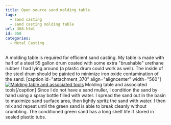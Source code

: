 ```yaml
---
title: Open source sand molding table.
tags:
  - sand casting
  - sand casting molding table
url: 368.html
id: 368
categories:
  - Metal Casting
---
```


A molding table is required for efficient sand casting. My table is made with half of a steel 55 gallon drum coated with some extra "brushable" urethane rubber I had lying around (a plastic drum could work as well). The inside of the steel drum should be painted to minimize iron oxide contamination of the sand. \[caption id="attachment_370" align="aligncenter" width="560"\][![Molding table and associated tools](http://outlyingoutlier.files.wordpress.com/2014/03/molding-table.jpg?w=560)](http://outlyingoutlier.files.wordpress.com/2014/03/molding-table.jpg) Molding table and associated tools\[/caption\] Since I do not have a sand muller, I condition the sand by hand using a spray bottle filled with water. I spread the sand out in the basin to maximize sand surface area, then lightly spritz the sand with water. I then mix and repeat until the green sand is able to break cleanly without crumbling. The conditioned green sand has a long shelf life if stored in sealed plastic tubs.